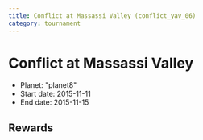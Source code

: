 ```yaml
---
title: Conflict at Massassi Valley (conflict_yav_06)
category: tournament
---
```

# Conflict at Massassi Valley

  * Planet: "planet8"
  * Start date: 2015-11-11
  * End date: 2015-11-15

## Rewards

